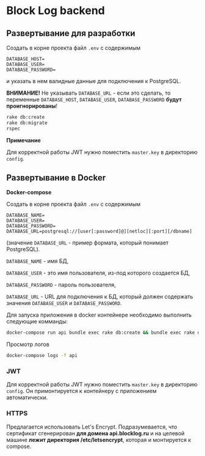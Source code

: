 # Block Log backend

## Развертывание для разработки

Создать в корне проекта файл `.env` с содержимым

```dotenv
DATABASE_HOST=
DATABASE_USER=
DATABASE_PASSWORD=
```

и указать в нем валидные данные для подключения к PostgreSQL.

**ВНИМАНИЕ!** Не указывать `DATABASE_URL` - если это сделать, то переменные `DATABASE_HOST`, `DATABASE_USER`,
`DATABASE_PASSWORD` **будут проигнорированы**!

```bash
rake db:create
rake db:migrate
rspec
```

**Примечание**

Для корректной работы JWT нужно поместить `master.key` в директорию `config`.

## Развертывание в Docker

**Docker-compose**

Создать в корне проекта файл `.env` с содержимым

```dotenv
DATABASE_NAME=
DATABASE_USER=
DATABASE_PASSWORD=
DATABASE_URL=postgresql://[user[:password]@][netloc][:port][/dbname]
```

(значение `DATABASE_URL` - пример формата, который понимает PostgreSQL).

`DATABASE_NAME` - имя БД,

`DATABASE_USER` - это имя пользователя, из-под которого создается БД,

`DATABASE_PASSWORD` - пароль пользователя,

`DATABASE_URL` - URL для подключения к БД, который должен содержать значения `DATABASE_USER` и `DATABASE_PASSWORD`.

 Для запуска приложения в docker контейнере необходимо выполнить следующие комманды:
 
 ```bash
 docker-compose run api bundle exec rake db:create && bundle exec rake db:migrate
 ```

Просмотр логов

```bash
docker-compose logs -f api
```

### JWT

Для корректной работы JWT нужно поместить `master.key` в директорию `config`. Он примонтируется к контейнеру
с приложением автоматически.

### HTTPS

Предлагается использовать Let's Encrypt. Подразумевается, что сертификат сгенерирован **для домена api.blocklog.ru**
и на целевой машине **лежит директория /etc/letsencrypt**, которая и монтируется к compose.
